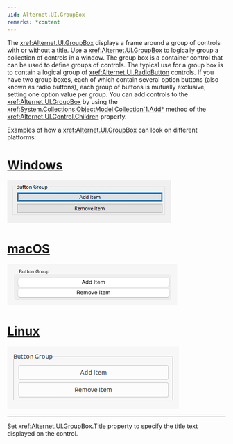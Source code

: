 ```yaml
---
uid: Alternet.UI.GroupBox
remarks: *content
---
```

The <xref:Alternet.UI.GroupBox> displays a frame around a group of controls with or without a title.
Use a <xref:Alternet.UI.GroupBox> to logically group a collection of controls in a window.
The group box is a container control that can be used to define groups of controls.
The typical use for a group box is to contain a logical group of <xref:Alternet.UI.RadioButton> controls.
If you have two group boxes, each of which contain several option buttons (also known as radio buttons),
each group of buttons is mutually exclusive, setting one option value per group.
You can add controls to the <xref:Alternet.UI.GroupBox> by using the <xref:System.Collections.ObjectModel.Collection`1.Add*>
method of the <xref:Alternet.UI.Control.Children> property.

Examples of how a <xref:Alternet.UI.GroupBox> can look on different platforms:

# [Windows](#tab/screenshot-windows)
![GroupBox on Windows](images/groupbox-windows.png)
# [macOS](#tab/screenshot-macos)
![GroupBox on macOS](images/groupbox-macos.png)
# [Linux](#tab/screenshot-linux)
![GroupBox on Linux](images/groupbox-linux.png)
***

Set <xref:Alternet.UI.GroupBox.Title> property to specify the title text displayed on the control.